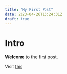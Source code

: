 ```yaml
---
title: "My First Post"
date: 2023-04-26T13:24:31Z
draft: true
---
```


# Intro

**Welcome** to the first post. 

Visit [this](https://www.google.com)